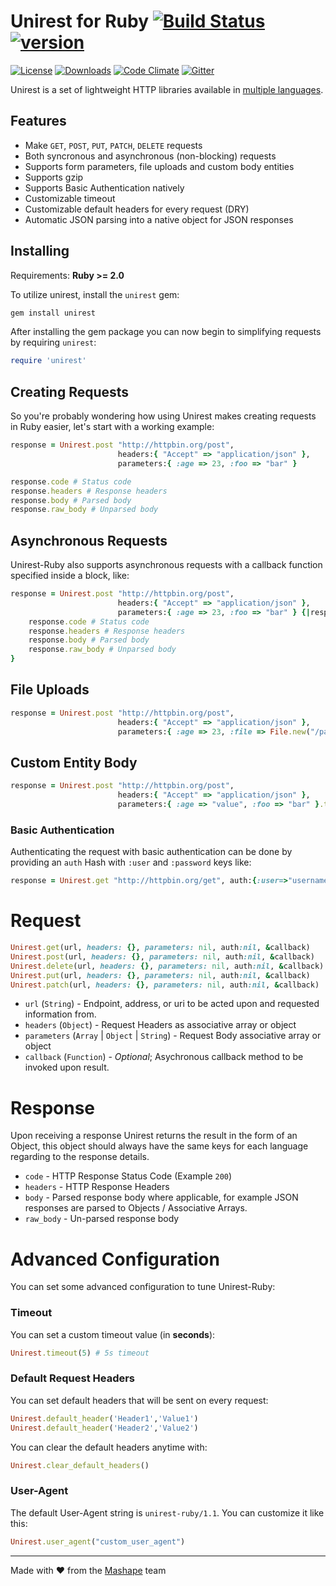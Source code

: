 # Unirest for Ruby [![Build Status][travis-image]][travis-url] [![version][gem-version]][gem-url]

[![License][license-image]][license-url]
[![Downloads][gem-downloads]][gem-url]
[![Code Climate][codeclimate-quality]][codeclimate-url]
[![Gitter][gitter-image]][gitter-url]

Unirest is a set of lightweight HTTP libraries available in [multiple languages](http://unirest.io).

## Features

* Make `GET`, `POST`, `PUT`, `PATCH`, `DELETE` requests
* Both syncronous and asynchronous (non-blocking) requests
* Supports form parameters, file uploads and custom body entities
* Supports gzip
* Supports Basic Authentication natively
* Customizable timeout
* Customizable default headers for every request (DRY)
* Automatic JSON parsing into a native object for JSON responses

## Installing

Requirements: **Ruby >= 2.0**

To utilize unirest, install the `unirest` gem:

```bash
gem install unirest
```

After installing the gem package you can now begin to simplifying requests by requiring `unirest`:

```ruby
require 'unirest'
```

## Creating Requests

So you're probably wondering how using Unirest makes creating requests in Ruby easier, let's start with a working example:

```ruby
response = Unirest.post "http://httpbin.org/post", 
                        headers:{ "Accept" => "application/json" }, 
                        parameters:{ :age => 23, :foo => "bar" }

response.code # Status code
response.headers # Response headers
response.body # Parsed body
response.raw_body # Unparsed body
```

## Asynchronous Requests
Unirest-Ruby also supports asynchronous requests with a callback function specified inside a block, like:

```ruby
response = Unirest.post "http://httpbin.org/post", 
                        headers:{ "Accept" => "application/json" }, 
                        parameters:{ :age => 23, :foo => "bar" } {|response|
	response.code # Status code
	response.headers # Response headers
	response.body # Parsed body
	response.raw_body # Unparsed body
}
```

## File Uploads
```ruby
response = Unirest.post "http://httpbin.org/post", 
                        headers:{ "Accept" => "application/json" }, 
                        parameters:{ :age => 23, :file => File.new("/path/to/file", 'rb') }
```
 
## Custom Entity Body
```ruby
response = Unirest.post "http://httpbin.org/post", 
                        headers:{ "Accept" => "application/json" }, 
                        parameters:{ :age => "value", :foo => "bar" }.to_json # Converting the Hash to a JSON string
```

### Basic Authentication

Authenticating the request with basic authentication can be done by providing an `auth` Hash with `:user` and `:password` keys like:

```ruby
response = Unirest.get "http://httpbin.org/get", auth:{:user=>"username", :password=>"password"}
```

# Request
```ruby
Unirest.get(url, headers: {}, parameters: nil, auth:nil, &callback)
Unirest.post(url, headers: {}, parameters: nil, auth:nil, &callback)
Unirest.delete(url, headers: {}, parameters: nil, auth:nil, &callback)
Unirest.put(url, headers: {}, parameters: nil, auth:nil, &callback)
Unirest.patch(url, headers: {}, parameters: nil, auth:nil, &callback)
```
  
- `url` (`String`) - Endpoint, address, or uri to be acted upon and requested information from.
- `headers` (`Object`) - Request Headers as associative array or object
- `parameters` (`Array` | `Object` | `String`) - Request Body associative array or object
- `callback` (`Function`) - _Optional_; Asychronous callback method to be invoked upon result.

# Response
Upon receiving a response Unirest returns the result in the form of an Object, this object should always have the same keys for each language regarding to the response details.

- `code` - HTTP Response Status Code (Example `200`)
- `headers` - HTTP Response Headers
- `body` - Parsed response body where applicable, for example JSON responses are parsed to Objects / Associative Arrays.
- `raw_body` - Un-parsed response body

# Advanced Configuration

You can set some advanced configuration to tune Unirest-Ruby:

### Timeout

You can set a custom timeout value (in **seconds**):

```ruby
Unirest.timeout(5) # 5s timeout
```

### Default Request Headers

You can set default headers that will be sent on every request:

```ruby
Unirest.default_header('Header1','Value1')
Unirest.default_header('Header2','Value2')
```

You can clear the default headers anytime with:

```ruby
Unirest.clear_default_headers()
```

### User-Agent

The default User-Agent string is `unirest-ruby/1.1`. You can customize
it like this:

```ruby
Unirest.user_agent("custom_user_agent")
```

----

Made with &#9829; from the [Mashape](https://www.mashape.com/) team

[license-url]: https://github.com/Mashape/unirest-ruby/blob/master/LICENSE
[license-image]: https://img.shields.io/badge/license-MIT-blue.svg?style=flat-square

[gitter-url]: https://gitter.im/Mashape/unirest-ruby
[gitter-image]: https://img.shields.io/badge/Gitter-Join%20Chat-blue.svg?style=flat-square

[travis-url]: https://travis-ci.org/Mashape/unirest-ruby
[travis-image]: https://img.shields.io/travis/Mashape/unirest-ruby.svg?style=flat-square

[gem-url]: https://rubygems.org/gems/unirest
[gem-version]: https://img.shields.io/gem/v/unirest.svg?style=flat-square
[gem-downloads]: https://img.shields.io/gem/dt/unirest.svg?style=flat-square

[codeclimate-url]: https://codeclimate.com/github/Mashape/unirest-ruby
[codeclimate-quality]: https://img.shields.io/codeclimate/github/Mashape/unirest-ruby.svg?style=flat-square
[codeclimate-coverage]: https://img.shields.io/codeclimate/coverage/github/Mashape/unirest-ruby.svg?style=flat-square

[versioneye-url]: https://www.versioneye.com/user/projects/x
[versioneye-image]: https://img.shields.io/versioneye/d/user/projects/x.svg?style=flat-square
